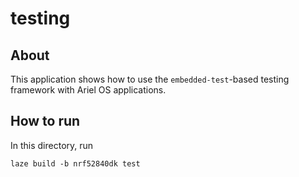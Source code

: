 # testing

## About

This application shows how to use the `embedded-test`-based testing framework
with Ariel OS applications.

## How to run

In this directory, run

    laze build -b nrf52840dk test
